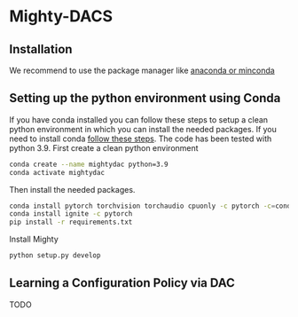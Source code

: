 # Mighty-DACS

## Installation
We recommend to use the package manager like [anaconda or minconda](https://docs.anaconda.com/anaconda/install/)

## Setting up the python environment using Conda
If you have conda installed you can follow these steps to setup a clean python environment in which you can install the
needed packages. If you need to install conda [follow these steps](https://docs.anaconda.com/anaconda/install/).
The code has been tested with python 3.9.
First create a clean python environment

```bash
conda create --name mightydac python=3.9
conda activate mightydac
```

Then install the needed packages.

```bash
conda install pytorch torchvision torchaudio cpuonly -c pytorch -c=conda-forge
conda install ignite -c pytorch
pip install -r requirements.txt
```

Install Mighty

```bash
python setup.py develop
```

## Learning a Configuration Policy via DAC

TODO
